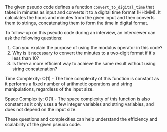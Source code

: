 The given pseudo code defines a function `convert_to_digital_time` that takes in minutes as input and converts it to a digital time format (HH:MM). It calculates the hours and minutes from the given input and then converts them to strings, concatenating them to form the time in digital format.

To follow-up on this pseudo code during an interview, an interviewer can ask the following questions:
1. Can you explain the purpose of using the modulus operator in this code?
2. Why is it necessary to convert the minutes to a two-digit format if it's less than 10?
3. Is there a more efficient way to achieve the same result without using string concatenation?

Time Complexity: O(1) - The time complexity of this function is constant as it performs a fixed number of arithmetic operations and string manipulations, regardless of the input size.

Space Complexity: O(1) - The space complexity of this function is also constant as it only uses a few integer variables and string variables, and does not depend on the input size.

These questions and complexities can help understand the efficiency and scalability of the given pseudo code.